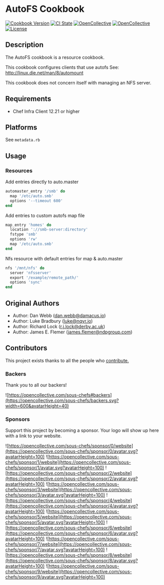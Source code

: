 # AutoFS Cookbook

[![Cookbook Version](https://img.shields.io/cookbook/v/autofs.svg?style=flat)](https://supermarket.chef.io/cookbooks/autofs)
[![CI State](https://github.com/sous-chefs/autofs/workflows/ci/badge.svg)](https://github.com/sous-chefs/autofs/actions?query=workflow%3Aci)
[![OpenCollective](https://opencollective.com/sous-chefs/backers/badge.svg)](#backers)
[![OpenCollective](https://opencollective.com/sous-chefs/sponsors/badge.svg)](#sponsors)
[![License](https://img.shields.io/badge/License-Apache%202.0-green.svg)](https://opensource.org/licenses/Apache-2.0)

## Description

The AutoFS cookbook is a resource cookbook.

This cookbook configures clients that use autofs
See: <http://linux.die.net/man/8/automount>

This cookbook does not concern itself with managing an NFS server.

## Requirements

- Chef Infra Client 12.21 or higher

## Platforms

See `metadata.rb`

## Usage

### Resources

Add entries directly to auto.master

```ruby
automaster_entry '/smb' do
  map '/etc/auto.smb'
  options '--timeout 600'
end
```

Add entries to custom autofs map file

```ruby
map_entry 'homes' do
  location '://smb-server:directory'
  fstype 'smb'
  options 'rw'
  map '/etc/auto.smb'
end
```

Nfs resource with default entries for map & auto.master

```ruby
nfs '/mnt/nfs' do
  server 'nfsserver'
  export '/example/remote_path/'
  options 'sync'
end
```

## Original Authors

- Author: Dan Webb (<dan.webb@damacus.io>)
- Author: Luke Bradbury (<luke@nqyr.io>)
- Author: Richard Lock (<r.j.lock@derby.ac.uk>)
- Author: James E. Flemer (<james.flemer@ndpgroup.com>)

## Contributors

This project exists thanks to all the people who [contribute.](https://opencollective.com/sous-chefs/contributors.svg?width=890&button=false)

### Backers

Thank you to all our backers!

![https://opencollective.com/sous-chefs#backers](https://opencollective.com/sous-chefs/backers.svg?width=600&avatarHeight=40)

### Sponsors

Support this project by becoming a sponsor. Your logo will show up here with a link to your website.

![https://opencollective.com/sous-chefs/sponsor/0/website](https://opencollective.com/sous-chefs/sponsor/0/avatar.svg?avatarHeight=100)
![https://opencollective.com/sous-chefs/sponsor/1/website](https://opencollective.com/sous-chefs/sponsor/1/avatar.svg?avatarHeight=100)
![https://opencollective.com/sous-chefs/sponsor/2/website](https://opencollective.com/sous-chefs/sponsor/2/avatar.svg?avatarHeight=100)
![https://opencollective.com/sous-chefs/sponsor/3/website](https://opencollective.com/sous-chefs/sponsor/3/avatar.svg?avatarHeight=100)
![https://opencollective.com/sous-chefs/sponsor/4/website](https://opencollective.com/sous-chefs/sponsor/4/avatar.svg?avatarHeight=100)
![https://opencollective.com/sous-chefs/sponsor/5/website](https://opencollective.com/sous-chefs/sponsor/5/avatar.svg?avatarHeight=100)
![https://opencollective.com/sous-chefs/sponsor/6/website](https://opencollective.com/sous-chefs/sponsor/6/avatar.svg?avatarHeight=100)
![https://opencollective.com/sous-chefs/sponsor/7/website](https://opencollective.com/sous-chefs/sponsor/7/avatar.svg?avatarHeight=100)
![https://opencollective.com/sous-chefs/sponsor/8/website](https://opencollective.com/sous-chefs/sponsor/8/avatar.svg?avatarHeight=100)
![https://opencollective.com/sous-chefs/sponsor/9/website](https://opencollective.com/sous-chefs/sponsor/9/avatar.svg?avatarHeight=100)

